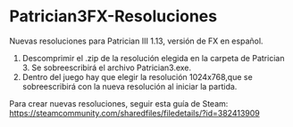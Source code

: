 # Patrician3FX-Resoluciones
Nuevas resoluciones para Patrician III 1.13, versión de FX en español.

1. Descomprimir el .zip de la resolución elegida en la carpeta de Patrician 3. Se sobreescribirá el archivo Patrician3.exe.
2. Dentro del juego hay que elegir la resolución 1024x768,que se sobreescribirá con la nueva resolución al iniciar la partida.

Para crear nuevas resoluciones, seguir esta guía de Steam: https://steamcommunity.com/sharedfiles/filedetails/?id=382413909



